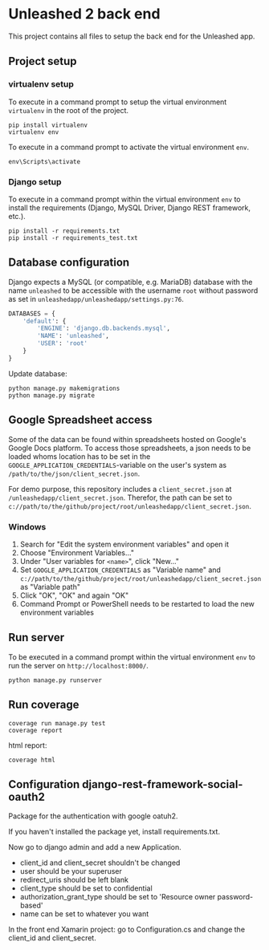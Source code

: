 # Unleashed 2 back end

This project contains all files to setup the back end for the Unleashed app.

## Project setup

### virtualenv setup
To execute in a command prompt to setup the virtual environment ```virtualenv``` in the root of the project.

```
pip install virtualenv
virtualenv env
```

To execute in a command prompt to activate the virtual environment ```env```.
```
env\Scripts\activate
```

### Django setup
To execute in a command prompt within the virtual environment ```env``` to install the requirements (Django, MySQL Driver, Django REST framework, etc.).

```
pip install -r requirements.txt
pip install -r requirements_test.txt
```

## Database configuration
Django expects a MySQL (or compatible, e.g. MariaDB) database with the name ```unleashed``` to be accessible with the username ```root``` without password as set in ```unleashedapp/unleashedapp/settings.py:76```.
```py
DATABASES = {
    'default': {
        'ENGINE': 'django.db.backends.mysql',
        'NAME': 'unleashed',
        'USER': 'root'
    }
}
```

Update database:
```
python manage.py makemigrations
python manage.py migrate
```

## Google Spreadsheet access
Some of the data can be found within spreadsheets hosted on Google's Google Docs platform. To access those spreadsheets, a json needs to be loaded whoms location has to be set in the ```GOOGLE_APPLICATION_CREDENTIALS```-variable on the user's system as ```/path/to/the/json/client_secret.json```.

For demo purpose, this repository includes a ```client_secret.json``` at ```/unleashedapp/client_secret.json```. Therefor, the path can be set to ```c://path/to/the/github/project/root/unleashedapp/client_secret.json```.

### Windows
1. Search for "Edit the system environment variables" and open it
2. Choose "Environment Variables..."
3. Under "User variables for ```<name>```", click "New..."
4. Set ```GOOGLE_APPLICATION_CREDENTIALS``` as "Variable name" and ```c://path/to/the/github/project/root/unleashedapp/client_secret.json``` as "Variable path"
5. Click "OK", "OK" and again "OK"
6. Command Prompt or PowerShell needs to be restarted to load the new environment variables

## Run server
To be executed in a command prompt within the virtual environment ```env``` to run the server on ```http://localhost:8000/```.

```
python manage.py runserver
```

## Run coverage
```
coverage run manage.py test
coverage report
```

html report:
```
coverage html
```

## Configuration django-rest-framework-social-oauth2
Package for the authentication with google oatuh2.

If you haven't installed the package yet, install requirements.txt.

Now go to django admin and add a new Application.
* client_id and client_secret shouldn't be changed
* user should be your superuser
* redirect_uris should be left blank
* client_type should be set to confidential
* authorization_grant_type should be set to 'Resource owner password-based'
* name can be set to whatever you want

In the front end Xamarin project: go to Configuration.cs and change the client_id and client_secret.
